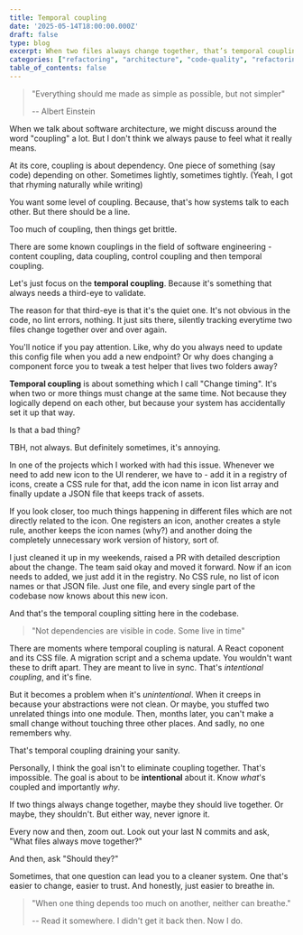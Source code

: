 ```yaml
---
title: Temporal coupling
date: '2025-05-14T18:00:00.000Z'
draft: false
type: blog
excerpt: When two files always change together, that’s temporal coupling. It’s worth paying attention to.
categories: ["refactoring", "architecture", "code-quality", "refactoring"]
table_of_contents: false
---
```


> "Everything should me made as simple as possible, but not simpler"
>
> -- Albert Einstein

When we talk about software architecture, we might discuss around the word "coupling" a lot. But I don't think we always pause to feel what it really means.

At its core, coupling is about dependency. One piece of something (say code) depending on other. Sometimes lightly, sometimes tightly. (Yeah, I got that rhyming naturally while writing)

You want some level of coupling. Because, that's how systems talk to each other. But there should be a line.

Too much of coupling, then things get brittle.

There are some known couplings in the field of software engineering - content coupling, data coupling, control coupling and then temporal coupling.

Let's just focus on the **temporal coupling**. Because it's something that always needs a third-eye to validate.

The reason for that third-eye is that it's the quiet one. It's not obvious in the code, no lint errors, nothing. It just sits there, silently tracking everytime two files change together over and over again.

You'll notice if you pay attention. Like, why do you always need to update this config file when you add a new endpoint? Or why does changing a component force you to tweak a test helper that lives two folders away?

**Temporal coupling** is about something which I call "Change timing". It's when two or more things must change at the same time. Not because they logically depend on each other, but because your system has accidentally set it up that way.

Is that a bad thing?

TBH, not always. But definitely sometimes, it's annoying.

In one of the projects which I worked with had this issue. Whenever we need to add new icon to the UI renderer, we have to - add it in a registry of icons, create a CSS rule for that, add the icon name in icon list array and finally update a JSON file that keeps track of assets.

If you look closer, too much things happening in different files which are not directly related to the icon. One registers an icon, another creates a style rule, another keeps the icon names (why?) and another doing the completely unnecessary work version of history, sort of.

I just cleaned it up in my weekends, raised a PR with detailed description about the change. The team said okay and moved it forward. Now if an icon needs to added, we just add it in the registry. No CSS rule, no list of icon names or that JSON file. Just one file, and every single part of the codebase now knows about this new icon.

And that's the temporal coupling sitting here in the codebase.

> "Not dependencies are visible in code. Some live in time"

There are moments where temporal coupling is natural. A React coponent and its CSS file. A migration script and a schema update. You wouldn't want these to drift apart. They are meant to live in sync. That's *intentional coupling*, and it's fine.

But it becomes a problem when it's *unintentional*. When it creeps in because your abstractions were not clean. Or maybe, you stuffed two unrelated things into one module. Then, months later, you can't make a small change without touching three other places. And sadly, no one remembers why.

That's temporal coupling draining your sanity.

Personally, I think the goal isn't to eliminate coupling together. That's impossible. The goal is about to be **intentional** about it. Know *what*'s coupled and importantly *why*.

If two things always change together, maybe they should live together. Or maybe, they shouldn't. But either way, never ignore it.

Every now and then, zoom out. Look out your last N commits and ask, "What files always move together?"

And then, ask "Should they?"

Sometimes, that one question can lead you to a cleaner system. One that's easier to change, easier to trust. And honestly, just easier to breathe in.

> "When one thing depends too much on another, neither can breathe."
>
> -- Read it somewhere. I didn't get it back then. Now I do.
